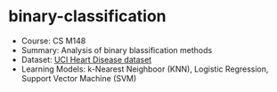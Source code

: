 # binary-classification

- Course: CS M148 
- Summary: Analysis of binary blassification methods
- Dataset: [UCI Heart Disease dataset](https://archive.ics.uci.edu/dataset/45/heart+disease)
- Learning Models: k-Nearest Neighboor (KNN), Logistic Regression, Support Vector Machine (SVM)
